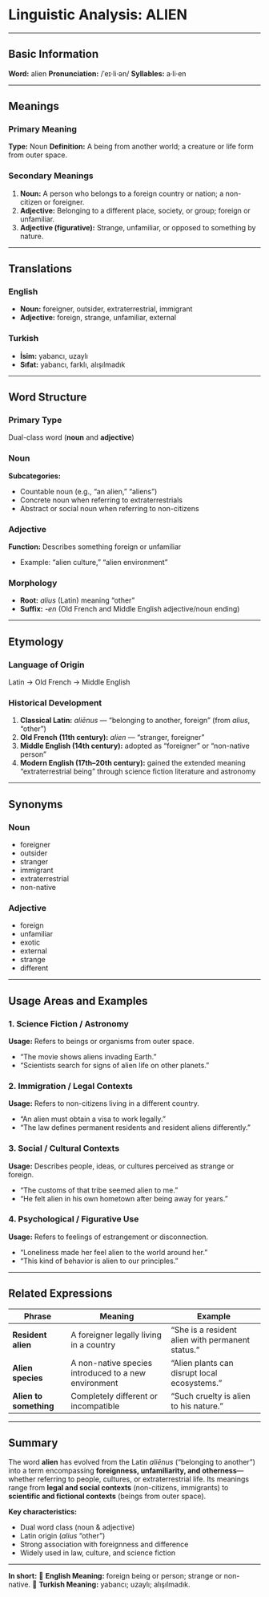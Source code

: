 # Linguistic Analysis: ALIEN

---

## Basic Information

**Word:** alien
**Pronunciation:** /ˈeɪ·li·ən/
**Syllables:** a·li·en

---

## Meanings

### Primary Meaning

**Type:** Noun
**Definition:** A being from another world; a creature or life form from outer space.

### Secondary Meanings

1. **Noun:** A person who belongs to a foreign country or nation; a non-citizen or foreigner.
2. **Adjective:** Belonging to a different place, society, or group; foreign or unfamiliar.
3. **Adjective (figurative):** Strange, unfamiliar, or opposed to something by nature.

---

## Translations

### English

- **Noun:** foreigner, outsider, extraterrestrial, immigrant
- **Adjective:** foreign, strange, unfamiliar, external

### Turkish

- **İsim:** yabancı, uzaylı
- **Sıfat:** yabancı, farklı, alışılmadık

---

## Word Structure

### Primary Type

Dual-class word (**noun** and **adjective**)

### Noun

**Subcategories:**

- Countable noun (e.g., “an alien,” “aliens”)
- Concrete noun when referring to extraterrestrials
- Abstract or social noun when referring to non-citizens

### Adjective

**Function:** Describes something foreign or unfamiliar

- Example: “alien culture,” “alien environment”

### Morphology

- **Root:** _alius_ (Latin) meaning “other”
- **Suffix:** _-en_ (Old French and Middle English adjective/noun ending)

---

## Etymology

### Language of Origin

Latin → Old French → Middle English

### Historical Development

1. **Classical Latin:** _aliēnus_ — “belonging to another, foreign” (from _alius_, “other”)
2. **Old French (11th century):** _alien_ — “stranger, foreigner”
3. **Middle English (14th century):** adopted as “foreigner” or “non-native person”
4. **Modern English (17th–20th century):** gained the extended meaning “extraterrestrial being” through science fiction literature and astronomy

---

## Synonyms

### Noun

- foreigner
- outsider
- stranger
- immigrant
- extraterrestrial
- non-native

### Adjective

- foreign
- unfamiliar
- exotic
- external
- strange
- different

---

## Usage Areas and Examples

### 1. **Science Fiction / Astronomy**

**Usage:** Refers to beings or organisms from outer space.

- “The movie shows aliens invading Earth.”
- “Scientists search for signs of alien life on other planets.”

### 2. **Immigration / Legal Contexts**

**Usage:** Refers to non-citizens living in a different country.

- “An alien must obtain a visa to work legally.”
- “The law defines permanent residents and resident aliens differently.”

### 3. **Social / Cultural Contexts**

**Usage:** Describes people, ideas, or cultures perceived as strange or foreign.

- “The customs of that tribe seemed alien to me.”
- “He felt alien in his own hometown after being away for years.”

### 4. **Psychological / Figurative Use**

**Usage:** Refers to feelings of estrangement or disconnection.

- “Loneliness made her feel alien to the world around her.”
- “This kind of behavior is alien to our principles.”

---

## Related Expressions

| Phrase                 | Meaning                                              | Example                                          |
| ---------------------- | ---------------------------------------------------- | ------------------------------------------------ |
| **Resident alien**     | A foreigner legally living in a country              | “She is a resident alien with permanent status.” |
| **Alien species**      | A non-native species introduced to a new environment | “Alien plants can disrupt local ecosystems.”     |
| **Alien to something** | Completely different or incompatible                 | “Such cruelty is alien to his nature.”           |

---

## Summary

The word **alien** has evolved from the Latin _aliēnus_ (“belonging to another”) into a term encompassing **foreignness, unfamiliarity, and otherness**—whether referring to people, cultures, or extraterrestrial life. Its meanings range from **legal and social contexts** (non-citizens, immigrants) to **scientific and fictional contexts** (beings from outer space).

**Key characteristics:**

- Dual word class (noun & adjective)
- Latin origin (_alius_ “other”)
- Strong association with foreignness and difference
- Widely used in law, culture, and science fiction

---

**In short:**
🔹 **English Meaning:** foreign being or person; strange or non-native.
🔹 **Turkish Meaning:** yabancı; uzaylı; alışılmadık.
